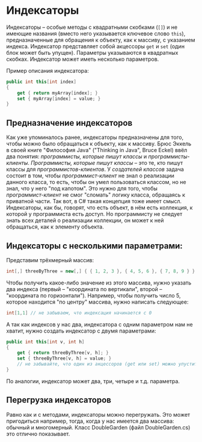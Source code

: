 ﻿# Индексаторы

Индексаторы – особые методы с квадратными скобками (`[]`) и не имеющие названия (вместо него указывается ключевое слово `this`), предназначенные для обращения к объекту, как к массиву, с указанием индекса. Индексатор представляет собой акцессоры `get` и `set` (один блок может быть упущен). Параметры указываются в квадратных скобках. Индексатор может иметь несколько параметров.

Пример описания индексатора:

```csharp
public int this[int index]
{
	get { return myArray[index]; }
	set { myArray[index] = value; }
}
```

## Предназначение индексаторов

Как уже упоминалось ранее, индексаторы предназначены для того, чтобы можно было обращаться к объекту, как к массиву. Брюс Эккель в своей книге "Философия Java" ("Thinking in Java", Bruce Eckel) ввёл два понятия: *программисты, которые пишут классы* и *программисты-клиенты*. *Программисты, которые пишут классы* – это те, кто пишут классы для *программистов-клиентов*. У *создателей классов* задача состоит в том, чтобы *программист-клиент* не знал о реализации данного класса, то есть, чтобы он умел пользоваться классом, но не знал, что у него "под капотом". Это нужно для того, чтобы *программист-клиент* не смог "сломать" логику класса, обращаясь к приватной части. Так вот, в C# такая концепция тоже имеет смысл. Индексаторы, как бы, говорят, что есть объект, в нём есть коллекция, к которой у программиста есть доступ. Но программисту не следует знать всех деталей о реализации коллекции, он может к ней обращаться, как к элементу объекта.

## Индексаторы с несколькими параметрами:

Представим трёхмерный массив:

```csharp
int[,] threeByThree = new[,] { { 1, 2, 3 }, { 4, 5, 6 }, { 7, 8, 9 } };
```

Чтобы получить какое-либо значение из этого массива, нужно указать два индекса (первый – "координата по вертикали", второй – "координата по горизонтали"). Например, чтобы получить число 5, которое находится "по центру" массива, нужно написать следующее:

```csharp	
int[1,1] // не забываем, что индексация начинается с 0
```

А так как индексов у нас два, индексатора с одним параметром нам не хватит, нужно создать индексатор с двумя параметрами:

```csharp
public int this[int v, int h]
{
	get { return threeByThree[v, h]; }
	set { threeByThree[v, h] = value; }
	// не забывайте, что один из акцессоров (get или set) можно упустить
}
```

По аналогии, индексатор может два, три, четыре и т.д. параметра.

## Перегрузка индексаторов

Равно как и с методами, индексаторы можно перегружать. Это может пригодиться например, тогда, когда у нас имеется два массива: обычный и многомерный. Класс DoubleGarden (файл DoubleGarden.cs) это отлично показывает.
